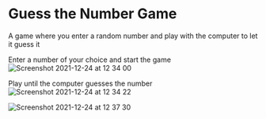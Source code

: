 # Guess the Number Game #

A game where you enter a random number and play with the computer to let it guess it<br/>


Enter a number of your choice and start the game<br/>
![Screenshot 2021-12-24 at 12 34 00](https://user-images.githubusercontent.com/61993467/147349460-8f0cf53f-e6a3-4d6b-8e6f-222ce4f47343.png)<br/>

Play until the computer guesses the number<br/>
![Screenshot 2021-12-24 at 12 34 22](https://user-images.githubusercontent.com/61993467/147349463-60f60616-3e4d-4c27-b5eb-19cc09f0a575.png)<br/>


![Screenshot 2021-12-24 at 12 37 30](https://user-images.githubusercontent.com/61993467/147349611-85cdfb04-4f19-4e56-afba-d07d524698a6.png)

